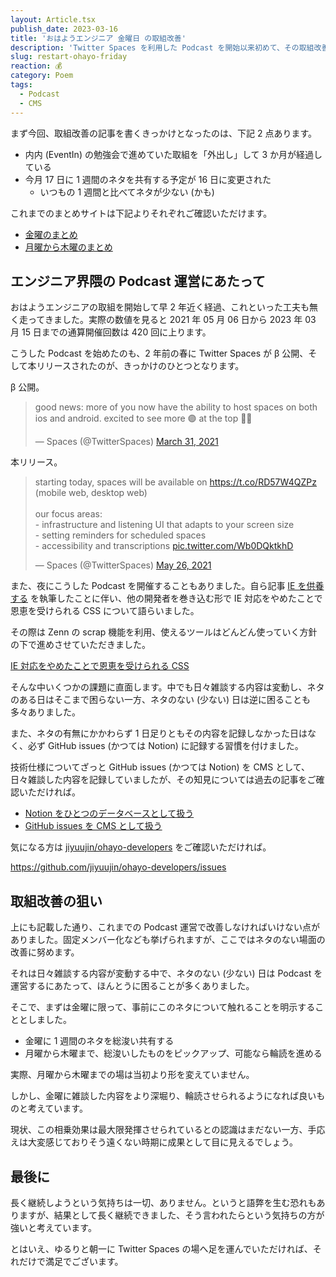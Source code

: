 ```yaml
---
layout: Article.tsx
publish_date: 2023-03-16
title: 'おはようエンジニア 金曜日 の取組改善'
description: 'Twitter Spaces を利用した Podcast を開始以来初めて、その取組改善に注力しました。そのお気持ち表明と合わせて、今後目指すべきことを言語化させていただきました。'
slug: restart-ohayo-friday
reaction: 💰
category: Poem
tags:
  - Podcast
  - CMS
---
```


まず今回、取組改善の記事を書くきっかけとなったのは、下記 2 点あります。

- 内内 (EventIn) の勉強会で進めていた取組を「外出し」して 3 か月が経過している
- 今月 17 日に 1 週間のネタを共有する予定が 16 日に変更された
  - いつもの 1 週間と比べてネタが少ない (かも)

これまでのまとめサイトは下記よりそれぞれご確認いただけます。

- [金曜のまとめ](https://ohayo-friday.nekohack.me/)
- [月曜から木曜のまとめ](https://ohayo.nekohack.me/)

## エンジニア界隈の Podcast 運営にあたって

おはようエンジニアの取組を開始して早 2
年近く経過、これといった工夫も無く走ってきました。実際の数値を見ると 2021 年 05
月 06 日から 2023 年 03 月 15 日までの通算開催回数は 420 回に上ります。

こうした Podcast を始めたのも、2 年前の春に Twitter Spaces が β
公開、そして本リリースされたのが、きっかけのひとつとなります。

β 公開。

<blockquote class="twitter-tweet"><p lang="en" dir="ltr">good news: more of you now have the ability to host spaces on both ios and android. excited to see more 🟣 at the top ☝🏽</p>&mdash; Spaces (@TwitterSpaces) <a href="https://twitter.com/TwitterSpaces/status/1377347175143809024?ref_src=twsrc%5Etfw">March 31, 2021</a></blockquote> <script async src="https://platform.twitter.com/widgets.js" charset="utf-8"></script>

本リリース。

<blockquote class="twitter-tweet"><p lang="en" dir="ltr">starting today, spaces will be available on <a href="https://t.co/RD57W4QZPz">https://t.co/RD57W4QZPz</a> (mobile web, desktop web)<br><br>our focus areas:<br>- infrastructure and listening UI that adapts to your screen size<br>- setting reminders for scheduled spaces <br>- accessibility and transcriptions <a href="https://t.co/Wb0DQktkhD">pic.twitter.com/Wb0DQktkhD</a></p>&mdash; Spaces (@TwitterSpaces) <a href="https://twitter.com/TwitterSpaces/status/1397688581846568961?ref_src=twsrc%5Etfw">May 26, 2021</a></blockquote> <script async src="https://platform.twitter.com/widgets.js" charset="utf-8"></script>

また、夜にこうした Podcast を開催することもありました。自ら記事
[IE を供養する](https://blog.nekohack.me/posts/pray-the-internet-explorer-for-memorial)
を執筆したことに伴い、他の開発者を巻き込む形で IE
対応をやめたことで恩恵を受けられる CSS について語らいました。

その際は Zenn の scrap
機能を利用、使えるツールはどんどん使っていく方針の下で進めさせていただきました。

[IE 対応をやめたことで恩恵を受けられる CSS](https://zenn.dev/jiyuujin/scraps/c36542fc7ac185)

そんな中いくつかの課題に直面します。中でも日々雑談する内容は変動し、ネタのある日はそこまで困らない一方、ネタのない
(少ない) 日は逆に困ることも多々ありました。

また、ネタの有無にかかわらず 1 日足りともその内容を記録しなかった日はなく、必ず
GitHub issues (かつては Notion) に記録する習慣を付けました。

技術仕様についてざっと GitHub issues (かつては Notion) を CMS
として、日々雑談した内容を記録していましたが、その知見については過去の記事をご確認いただければ。

- [Notion をひとつのデータベースとして扱う](https://blog.nekohack.me/posts/notion-api-usage-as-a-database)
- [GitHub issues を CMS として扱う](https://blog.nekohack.me/posts/github-issues-usage-as-a-cms)

気になる方は
[jiyuujin/ohayo-developers](https://github.com/jiyuujin/ohayo-developers/issues)
をご確認いただければ。

https://github.com/jiyuujin/ohayo-developers/issues

## 取組改善の狙い

上にも記載した通り、これまでの Podcast
運営で改善しなければいけない点がありました。固定メンバー化なども挙げられますが、ここではネタのない場面の改善に努めます。

それは日々雑談する内容が変動する中で、ネタのない (少ない) 日は Podcast
を運営するにあたって、ほんとうに困ることが多くありました。

そこで、まずは金曜に限って、事前にこのネタについて触れることを明示することとしました。

- 金曜に 1 週間のネタを総浚い共有する
- 月曜から木曜まで、総浚いしたものをピックアップ、可能なら輪読を進める

実際、月曜から木曜までの場は当初より形を変えていません。

しかし、金曜に雑談した内容をより深堀り、輪読させられるようになれば良いものと考えています。

現状、この相乗効果は最大限発揮させられているとの認識はまだない一方、手応えは大変感じておりそう遠くない時期に成果として目に見えるでしょう。

## 最後に

長く継続しようという気持ちは一切、ありません。というと語弊を生む恐れもありますが、結果として長く継続できました、そう言われたらという気持ちの方が強いと考えています。

とはいえ、ゆるりと朝一に Twitter Spaces
の場へ足を運んでいただければ、それだけで満足でございます。
